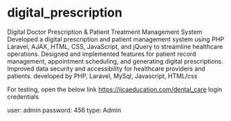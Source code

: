 # digital_prescription
Digital Doctor Prescription &amp; Patient Treatment Management System
Developed a digital prescription and patient management system using PHP Laravel, AJAX, HTML, CSS, JavaScript, and jQuery to streamline healthcare operations.
Designed and implemented features for patient record management, appointment scheduling, and generating digital prescriptions.
Improved data security and accessibility for healthcare providers and patients.
developed by PHP, Laravel, MySql, Javascript, HTML/css

For testing, open the below link
https://iicaeducation.com/dental_care
login credentials

user: admin
password: 456
type: Admin
